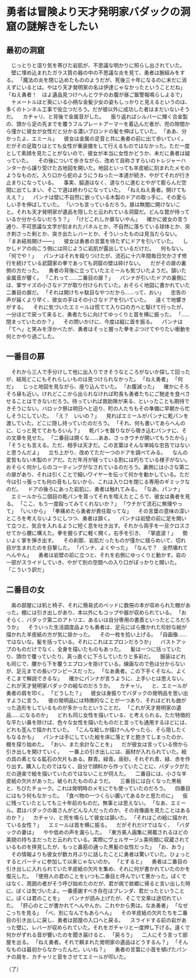 # 勇者は冒険より天才発明家バダックの洞窟の謎解きをしたい

## 最初の洞窟


　じっとりと湿り気を帯びた岩肌が、不思議な明かりに照らし出されていた。
　壁に埋め込まれたガラス質の器の中の不思議な炎を見て、勇者は腕組みをする。
「魔法の炎を閉じ込めたもののようだが、死後三十年になるのに未だに消えずにいるとは。やはり天才発明家の名は伊達じゃなかったということだね」
「ねえ勇者！　はよ遺品見つけへんとウチのお腹が昼ご飯警報鳴らしよるで」
　十メートルほど奥にいる小柄な金髪少女の姿もしっかりと見えるというのは、多くのトンネル工事で役立つだろう。だが彼以外に成功した者はまだいないそうだ。
　カチャリ、と背後で金属音がした。
　振り返ればシルバーに輝く合金製の、頭から足の先までを覆うフルプレートアーマーを着込んだ者が、兜の隙間から僅かに彼女が女性だと分かる濃いブロンドの髪を伸ばしていた。
「ああ、分かったよ、エミール」
　彼女は金属の足音と共に勇者の前に出て歩いていく。だがその足取りはとても女性が重装備をして行えるものではなかった。ただ一度として素顔を見たことがないので、彼女が本当に女性かどうか、未だに勇者は疑っていた。
　その後について歩きながら、改めて自称さすらいのトレジャーハンターから譲り受けた古地図を開いた。地図といっても羊皮紙に刻まれたメモのようなものだ。入り口から蛇のようにうねった一本道が続き、やがてそれが行き止まりになっている。
　事実、脇道はなく、道なりに進むとやがて膨らんだ空間に出てしまい、そこで道は終わりになっていた。
「ねえねえ勇者。開けてもええ？」
　パンナは壁に不自然に嵌っている木製のドアの取っ手に、その愛らしい手を伸ばしていた。
「いつも言っているだろう。扉は無闇に開けないこと。それも天才発明家が遺品を隠したと云われている洞窟だ。どんな罠が待っているか分からないだろう？」
「けどこれしか扉ないやん」
　確かに彼女の言う通り、不可思議な文字が刻まれたパネルとか、不自然に落ちている球体とか、突き刺さった剣とか、突き出たレバーとか、そういったものは見当たらない。
「まあ結局開け――」
　彼女は勇者の言葉を待たずにドアを引いていた。
　しかしドアの向こう側には同じように岩肌が露出しているだけだ。
　何もない。
「何でや！」
　パンナはそれを殴りつけたが、流石に十六年間毎日欠かさず修行を続けている武闘家の拳であっても洞窟の壁は砕けない。
　だがその扉の裏側の方だった。
　勇者の背後に立っていたエミールも気づいたようだ。頷いた金属音が響く。
「これって……二番目の扉？」
　パンナが引いたドアの裏側には、掌サイズの小さなドアが取り付けられていた。おそらく地図に書かれていた二番目の扉だ。
「それは開けちゃ駄目なやつだから……って、おい」
　忠告の声が届くより早く、彼女の手はその小さなドアを引いていた。
　遠くで地響きがする。
　それに気づいたエミールは慌てて入り口の方へと駆けて行ったが、一分ほどで戻って来ると、勇者たちに向けてゆっくりと首を横に振った。
「……閉まっていたのか？」
　その問いかけに、今度は縦に首を振る。
　パンナは「てへ」と笑みを浮かべたが、勇者はそっと握った拳をぶつけてやりたい衝動を何とかやり過ごした。

## 一番目の扉


　それから三人で手分けして他に出入りできそうなところがないか探して回ったが、結局どこにもそれらしいものは見つけられなかった。
「ねえ勇者」
「何だ」
　じっと地図を見ながら、座り込んでいた。
「お腹減った」
　確かにそろそろ昼も近い。けれどここから出られなければ町長も勇者たちにご馳走を食べさせることはできないだろう。待っていれば救助隊が来る、といったことも期待できそうにない。バロック祭は明日へと迫り、町の人たちもその準備に早朝から忙しそうにしていた。
「え？　いいの？」
　見ればエミールがパンナに乾パンを渡していた。どこに隠し持っていたのだろう。
「それ、何も書いてあらへんのに、じっと見てておもろいん？」
　乾パンを齧りながら覗き込むパンナに、その文章を見せた。
「二番目は開くな……ああ、さっきウチが開いてもうたから」
「そうとも言える。ただ、相手は天才だ。この言葉はそんな単純な忠告ではないと思うんだよ」
　立ち上がり、改めてただ一つのドアを調べてみる。
　なんの変哲もない木製のドアだ。ただ年月が経っている割には朽ちている様子がない。おそらく何かしらのコーティングがなされているのだろう。裏側には小さな第二の扉があり、それは引くことで細いワイヤーを伝って何かを動かしている。ただ今は引っ張っても何の音もしないから、これは入り口を閉じる専用のギミックなのだ。
　ドアの後ろにあった岩肌に、勇者は触れてみる。
「なあ、パンナ」
　エミールから二個目の乾パンを貰ってそれを咥えたところで、彼女は勇者を見る。
「ここ、もう一度殴ってみてくれないか？」
「ウチかて流石に無理やって」
「いいから」
「拳痛めたら勇者が責任取ってな」
　その言葉の意味の深いところを考えないようにしつつ、勇者は頷く。
　パンナは岩壁の前に足を開いて立つと、気合を入れるように短く息を吐き出す。それから両手を一旦クロスさせてから腰に構えた。拳を握らずに軽く開く。右手を引き、
「掌底波！」
　勢いよく掌を弾き出す。
　その刹那、岩肌だったものが僅かに揺らめいて、切れ目が生まれたのを目撃した。
「パンナ、よくやった」
「なんで？　全然壊れてへんやん」
　勇者は岩壁の前に立つと、それを右側にゆっくりと動かす。岩の一部がスライドしていき、やがて別の空間への入り口がぽっかりと開いた。
「こういう訳だ」

## 二番目の女


　奥の部屋には机と椅子、それに簡易式のベッドに数冊の本が収められた棚があった。棚には引き出しがあり、本以外にもコップや器が収められている。
「おそらく、バダック第二のアトリエ、あるいは自分専用の書斎といったところだろうか」
　そういった生活調度品よりも勇者は、足元にばら撒かれた珍妙な絵が描かれた羊皮紙の方が気に掛かった。
　その一枚を拾い上げる。
「自画像……ではないな。髪を括っている。それにこれはエプロンだろうか」
　バストアップのものだけでなく、全身を描いたものもあった。
　髪は一つに括っていたり、頭巾で覆っていたり、真っ直ぐに下ろしていたりと多彩だ。
　服装はどれも同じで、腰から下を覆うエプロンを掛けている。線画なので色は分からないが、足元までの長いワンピースだった。
「なあ勇者。この下手くそなん、よくそこまで解説できるな」
　確かにパンナが言うように、上手いとは思えない。これが天才発明家バダックの絵なのだろうか。
　カチャリ。
　と、エミールが勇者の肩を叩く。
「どうした？」
　彼女は身振りでバダックの発明品を思い出すように言う。
　彼の発明品には特徴的なことが一つあり、それはどれも曲がった造形をしているものが多かったということだ。
「これが天才発明家の遺品……になるのか」
　どれも同じ女性を描いている、と考えられる。ただ特徴的な平たい鼻を除けば、色々な女性を描いたものだと言っても通用するほどには、どれも歪んで描かれていた。
「こんな絵しか描けへんやったら、そら隠したくもなるかも」
　パンナは手にしていた絵を床に落とすと飽きてしまったのか、棚を探り始めた。
「おい、また余計なことを」
　だが彼女は言っている傍から引き出しを開けていく。
　一番上の引き出しには、画材が入れられていた。絵の具の素となる鉱石の欠片もある。群青。緑青。辰砂。それぞれ青、緑、赤を作り出す。購入したのではなく、自分で顔料から作っていたことに、バダックがただの道楽で絵を描いていたのではないことが伺えた。
　二番目には、小さな羊皮紙の欠片があった。破られたもののようだ。
　三番目には白くなった黒板と、ちびたチョーク。これは発明時のメモにでも使っていたのだろう。
　四番目にはもう何もなかった。
「食べ物の一つくらい置いてあるかと思たのに」
　仮に残っていたとしても三十年前のものだ。無事とは思えない。
「なあ、エミール。君はバダックの奥さんがどんな人だったのか、その肖像画を見たことはあるのか？」
　カチャリ、と兜を鳴らして彼女は頷いた。
「それはこの絵に描かれている女性？」
　エミールは首を横に振る。
　だがそれだけではなく、
「バダックの妻は」
　やや低めの声を漏らした。
「東方美人画集に掲載されるほどの美貌の持ち主だったと云われている。実際にヴェルサージュ美術館に収蔵されているものを拝見したが、もっと鼻筋の通った黒髪の女性だった」
「お、おう」
　その情報よりも彼女が数カ月ぶりに話したことに勇者は驚いていた。ひょっとするとパーティに参加して以来じゃないのか。
「とすると」
　勇者は二番目の引き出しに入れられていた羊皮紙の欠片を集め、それに何が書かれていたのかを復元した。
「使用人の君のことをいつも二番目と呼んでいて悪かった。ぼくではなく、周囲の者がそう呼び始めたのだが、君が病で故郷に帰ると言い出した時に、ぼくは気づいたよ。一番感謝すべき存在はブレンダ、君だったということに。ぼくは君のことを」
　パンナが読み上げたが、そこで文章は途切れていた。
「肝心のとこが書かれてへんやんか。これやから男は。なあ勇者」
「なぜこっちを見る」
「べ、別になんでもあらへん」
　その羊皮紙の欠片たちを二番目の引き出しに戻し、勇者は部屋の入口へと戻る。
　スライドする前の岩があった壁に、レバーが収められていた。それをガチャリと一度押し下げる。遠くで何かがずれる音が響いたのを聞き届けると、
「戻ろう」
　二人にそう言って部屋を出る。
「ねえ勇者。それで頼まれた発明家の遺品はどうするん？」
「そんなものは最初からなかったんだ。いいね？」
　勇者の言葉に小首を傾げたパンナの肩を、カチャリと音をさせてエミールが叩いた。


（了）

